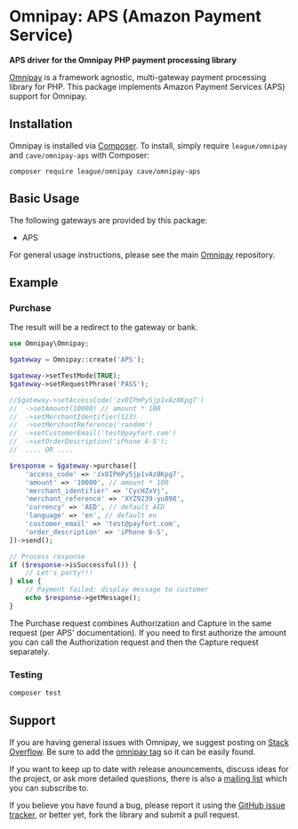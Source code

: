 # Omnipay: APS (Amazon Payment Service)

**APS driver for the Omnipay PHP payment processing library**

[Omnipay](https://github.com/thephpleague/omnipay) is a framework agnostic, multi-gateway payment
processing library for PHP. This package implements Amazon Payment Services (APS) support for Omnipay.

## Installation

Omnipay is installed via [Composer](http://getcomposer.org/). To install, simply require
`league/omnipay` and `cave/omnipay-aps` with Composer:

```
composer require league/omnipay cave/omnipay-aps
```

## Basic Usage

The following gateways are provided by this package:

* APS

For general usage instructions, please see the main [Omnipay](https://github.com/omnipay/omnipay)
repository.

## Example

### Purchase

The result will be a redirect to the gateway or bank.

```php
use Omnipay\Omnipay;

$gateway = Omnipay::create('APS');

$gateway->setTestMode(TRUE);
$gateway->setRequestPhrase('PASS');

//$gateway->setAccessCode('zx0IPmPy5jp1vAz8Kpg7')
//	->setAmount(10000) // amount * 100
//	->setMerchantIdentifier(123)
//	->setMerchantReference('random')
//	->setCustomerEmail('test@payfort.com')
//	->setOrderDescription('iPhone 6-S');
//	.... OR ....

$response = $gateway->purchase([
    'access_code' => 'zx0IPmPy5jp1vAz8Kpg7',
    'amount' => '10000', // amount * 100
    'merchant_identifier' => 'CycHZxVj',
    'merchant_reference' => 'XYZ9239-yu898',
    'currency' => 'AED', // default AED
    'language' => 'en', // default en
    'customer_email' => 'test@payfort.com',
    'order_description' => 'iPhone 6-S',
])->send();

// Process response
if ($response->isSuccessful()) {
    // Let's party!!!
} else {
    // Payment failed: display message to customer
    echo $response->getMessage();
}
```

The Purchase request combines Authorization and Capture in the same request 
(per APS' documentation). If you need to first authorize the amount you can call the Authorization
request and then the Capture request separately.

### Testing

```sh
composer test
```

## Support

If you are having general issues with Omnipay, we suggest posting on
[Stack Overflow](http://stackoverflow.com/). Be sure to add the
[omnipay tag](http://stackoverflow.com/questions/tagged/omnipay) so it can be easily found.

If you want to keep up to date with release anouncements, discuss ideas for the project,
or ask more detailed questions, there is also a [mailing list](https://groups.google.com/forum/#!forum/omnipay) which
you can subscribe to.

If you believe you have found a bug, please report it using the [GitHub issue tracker](https://github.com/cave/omnipay-aps/issues),
or better yet, fork the library and submit a pull request.